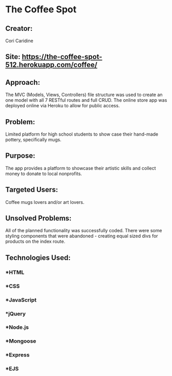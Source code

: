 # The Coffee Spot  

## Creator:
Cori Caridine

## Site: https://the-coffee-spot-512.herokuapp.com/coffee/

## Approach:
The MVC (Models, Views, Controllers) file structure was used to create an one model with all 7 RESTful routes and full CRUD. The online store app was deployed online via Heroku to allow for public access.

## Problem:
Limited platform for high school students to show case their hand-made pottery, specifically mugs.

## Purpose:
The app provides a platform to showcase their artistic skills and collect money to donate to local nonprofits.

## Targeted Users:
Coffee mugs lovers and/or art lovers.

## Unsolved Problems:
All of the planned functionality was successfully coded. There were some styling components that were abandoned - creating equal sized divs for products on the index route.

## Technologies Used:
###  *HTML
###  *CSS
###  *JavaScript
###  *jQuery
###  *Node.js
###  *Mongoose
###  *Express
###  *EJS
